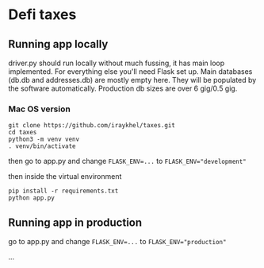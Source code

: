 # Defi taxes

## Running app locally

driver.py should run locally without much fussing, it has main loop implemented. For everything else you'll need Flask set up.
Main databases (db.db and addresses.db) are mostly empty here. They will be populated by the software automatically. Production db sizes are over 6 gig/0.5 gig.

### Mac OS version

```
git clone https://github.com/iraykhel/taxes.git
cd taxes
python3 -m venv venv
. venv/bin/activate
```

then go to app.py and change `FLASK_ENV=...` to `FLASK_ENV="development"`

then inside the virtual environment

```
pip install -r requirements.txt
python app.py
```

## Running app in production

go to app.py and change `FLASK_ENV=...` to `FLASK_ENV="production"`

...

